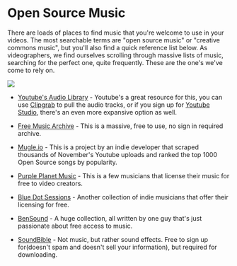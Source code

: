 # Open Source Music

There are loads of places to find music that you're welcome to use in your videos. The most searchable terms are "open source music" or "creative commons music", but you'll also find a quick reference list below. As videographers, we find ourselves scrolling through massive lists of music, searching for the perfect one, quite frequently. These are the one's we've come to rely on.

![](https://blogfiles.wfmu.org/FC/fma/images/orangesq.jpg)

- [Youtube's Audio Library](https://www.youtube.com/channel/UCht8qITGkBvXKsR1Byln-wA) - Youtube's a great resource for this, you can use [Clipgrab](https://clipgrab.en.softonic.com/mac) to pull the audio tracks, or if you sign up for [Youtube Studio](https://support.google.com/youtube/answer/3376882?hl=en), there's an even more expansive option as well.

- [Free Music Archive](freemusicarchive.org) - This is a massive, free to use, no sign in required archive.

- [Mugle.io](https://mugle.io/) - This is a project by an indie developer that scraped thousands of November's Youtube uploads and ranked the top 1000 Open Source songs by popularity.

- [Purple Planet Music](https://www.purple-planet.com/) - This is a few musicians that license their music for free to video creators.

- [Blue Dot Sessions](https://www.sessions.blue/) - Another collection of indie musicians that offer their licensing for free.

- [BenSound](https://www.bensound.com/) - A huge collection, all written by one guy that's just passionate about free access to music.

- [SoundBible](http://soundbible.com/) - Not music, but rather sound effects. Free to sign up for(doesn't spam and doesn't sell your information), but required for downloading.
